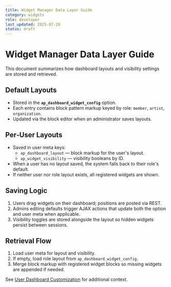 ```yaml
---
title: Widget Manager Data Layer Guide
category: widgets
role: developer
last_updated: 2025-07-20
status: draft
---
```


# Widget Manager Data Layer Guide

This document summarizes how dashboard layouts and visibility settings are stored and retrieved.

## Default Layouts
- Stored in the **`ap_dashboard_widget_config`** option.
- Each entry contains block pattern markup keyed by role: `member`, `artist`, `organization`.
- Updated via the block editor when an administrator saves layouts.

## Per‑User Layouts
- Saved in user meta keys:
  - `ap_dashboard_layout` — block markup for the user's layout.
  - `ap_widget_visibility` — visibility booleans by ID.
- When a user has no layout saved, the system falls back to their role's default.
- If neither user nor role layout exists, all registered widgets are shown.

## Saving Logic
1. Users drag widgets on their dashboard; positions are posted via REST.
2. Admins editing defaults trigger AJAX actions that update both the option and user meta when applicable.
3. Visibility toggles are stored alongside the layout so hidden widgets persist between sessions.

## Retrieval Flow
1. Load user meta for layout and visibility.
2. If empty, load role layout from `ap_dashboard_widget_config`.
3. Merge block markup with registered widget blocks so missing widgets are appended if needed.

See [User Dashboard Customization](./user-dashboard-customization.md) for additional context.